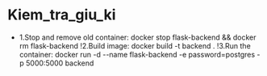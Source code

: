 # Kiem_tra_giu_ki

* 1.Stop and remove old container: docker stop flask-backend && docker rm flask-backend
!2.Build image: docker build -t backend .
!3.Run the container: docker run -d --name flask-backend -e password=postgres -p 5000:5000 backend
